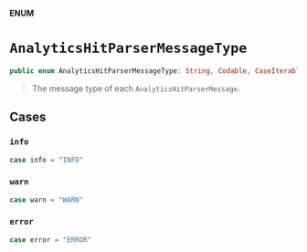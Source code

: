 **ENUM**

# `AnalyticsHitParserMessageType`

```swift
public enum AnalyticsHitParserMessageType: String, Codable, CaseIterable
```

> The message type of each `AnalyticsHitParserMessage`.

## Cases
### `info`

```swift
case info = "INFO"
```

### `warn`

```swift
case warn = "WARN"
```

### `error`

```swift
case error = "ERROR"
```
